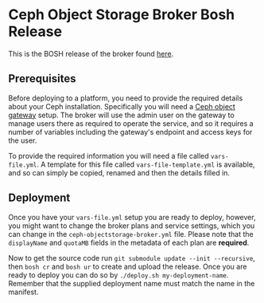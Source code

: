# Ceph Object Storage Broker Bosh Release

This is the BOSH release of the broker found [here](https://github.com/icclab/ceph-objectstore-broker).

## Prerequisites

Before deploying to a platform, you need to provide the required details about your Ceph installation. Specifically you will need a
[Ceph object gateway](http://docs.ceph.com/docs/master/radosgw/) setup. The broker will use the admin user on the gateway to manage users there as required to operate the
service, and so it requires a number of variables including the gateway's endpoint and access keys for the user.

To provide the required information you will need a file called `vars-file.yml`. A template for this file called `vars-file-template.yml` is available, and so can simply
be copied, renamed and then the details filled in.

## Deployment

Once you have your `vars-file.yml` setup you are ready to deploy, however, you might want to change the broker plans and service settings, which you can change in the
`ceph-objectstorage-broker.yml` file. Please note that the `displayName` and `quotaMB` fields in the metadata of each plan are **required**.

Now to get the source code run `git submodule update --init --recursive`, then `bosh cr` and `bosh ur` to create and upload the release.
Once you are ready to deploy you can do so by `./deploy.sh my-deployment-name`. Remember that the supplied deployment name must match the name in the manifest.